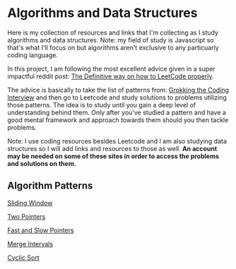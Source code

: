 # Algorithms and Data Structures

Here is my collection of resources and links that I'm collecting as I study algorithms and data structures. Note: my field of study is Javascript so that's what I'll focus on but algorithms aren't exclusive to any particuarly coding language.

In this project, I am following the most excellent advice given in a super impactful reddit post: [The Definitive way on how to LeetCode properly](https://www.reddit.com/r/cscareerquestions/comments/sgktuv/the_definitive_way_on_how_to_leetcode_properly/).

The advice is basically to take the list of patterns from: [Grokking the Coding Interview](https://www.educative.io/courses/grokking-the-coding-interview) and then go to Leetcode and study solutions to problems utilizing those patterns. The idea is to study until you gain a deep level of understanding behind them. Only after you've studied a pattern and have a good mental framework and approach towards them should you then tackle problems.

Note: I use coding resources besides Leetcode and I am also studying data structures so I will add links and resources to those as well. **An account may be needed on some of these sites in order to access the problems and solutions on them.**

## Algorithm Patterns

[Sliding Window](algorithms/sliding-window/README.md)

[Two Pointers](algorithms/two-pointers/README.md)

[Fast and Slow Pointers](algorithms/fast-and-slow-pointers/README.md)

[Merge Intervals](algorithms/merge-intervals/README.md)

[Cyclic Sort](algorithms/cyclic-sort/README.md)

